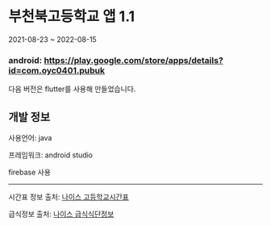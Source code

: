 부천북고등학교 앱 1.1
=============

2021-08-23 ~ 2022-08-15

### android: <https://play.google.com/store/apps/details?id=com.oyc0401.pubuk>

다음 버전은 flutter를 사용해 만들었습니다. 

개발 정보
-------------
사용언어: java

프레임워크: android studio

firebase 사용

----------------------------------
시간표 정보 출처: [나이스 고등학교시간표](https://open.neis.go.kr/portal/data/service/selectServicePage.do?page=1&rows=10&sortColumn=&sortDirection=&infId=OPEN17320190722180924242823&infSeq=1)

급식정보 출처: [나이스 급식식단정보](https://open.neis.go.kr/portal/data/service/selectServicePage.do?page=1&rows=10&sortColumn=&sortDirection=&infId=OPEN18620200826103326268120&infSeq=1)
